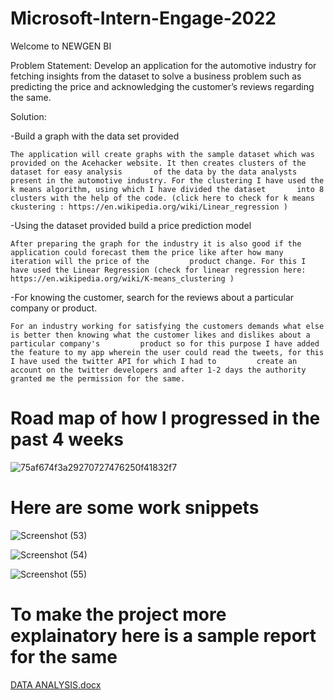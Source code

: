 # Microsoft-Intern-Engage-2022

Welcome to NEWGEN BI

Problem Statement: Develop an application for the automotive industry for fetching insights from the dataset to solve a business problem such as predicting the price and acknowledging  the customer’s reviews regarding the same.

Solution:

-Build a graph with the data set provided

    The application will create graphs with the sample dataset which was provided on the Acehacker website. It then creates clusters of the dataset for easy analysis       of the data by the data analysts present in the automotive industry. For the clustering I have used the k means algorithm, using which I have divided the dataset       into 8 clusters with the help of the code. (click here to check for k means ckustering : https://en.wikipedia.org/wiki/Linear_regression )
    
-Using the dataset provided build a price prediction model

    After preparing the graph for the industry it is also good if the application could forecast them the price like after how many iteration will the price of the         product change. For this I have used the Linear Regression (check for linear regression here:  https://en.wikipedia.org/wiki/K-means_clustering ) 
    
-For knowing the customer, search for the reviews about a particular company or product.

    For an industry working for satisfying the customers demands what else is better then knowing what the customer likes and dislikes about a particular company's         product so for this purpose I have added the feature to my app wherein the user could read the tweets, for this I have used the twitter API for which I had to         create an account on the twitter developers and after 1-2 days the authority granted me the permission for the same.

# Road map of how I progressed in the past 4 weeks
 
![75af674f3a29270727476250f41832f7](https://user-images.githubusercontent.com/81346561/170850871-037ad3d5-30ed-42c1-a02e-478ea54174fa.jpg)

# Here are some work snippets

![Screenshot (53)](https://user-images.githubusercontent.com/81346561/170851029-d980c9d8-25a9-4fda-b816-b307c61c24d0.png)

![Screenshot (54)](https://user-images.githubusercontent.com/81346561/170851035-abc82305-7f1a-4aea-8bc4-8b44ec1f3a72.png)

![Screenshot (55)](https://user-images.githubusercontent.com/81346561/170851043-4ed1bcb0-bb6e-43eb-a812-1ce79377be41.png)

# To make the project more explainatory here is a sample report for the same
[DATA ANALYSIS.docx](https://github.com/sayankita/Microsoft-Intern-Engage-2022/files/8792599/DATA.ANALYSIS.docx)

